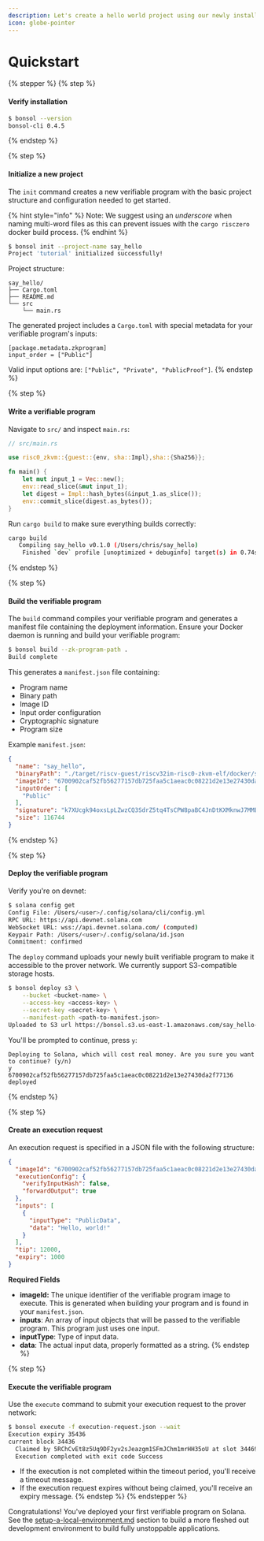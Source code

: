 ```yaml
---
description: Let's create a hello world project using our newly installed Bonsol CLI.
icon: globe-pointer
---
```


# Quickstart

{% stepper %}
{% step %}
#### Verify installation

```bash
$ bonsol --version
bonsol-cli 0.4.5
```
{% endstep %}

{% step %}
#### Initialize a new project

The `init` command creates a new verifiable program with the basic project structure and configuration needed to get started.

{% hint style="info" %}
Note: We suggest using an _underscore_ when naming multi-word files as this can prevent issues with the `cargo risczero` docker build process.
{% endhint %}

```bash
$ bonsol init --project-name say_hello
Project 'tutorial' initialized successfully!
```

Project structure:

```
say_hello/
├── Cargo.toml
├── README.md
└── src
    └── main.rs
```

The generated project includes a `Cargo.toml` with special metadata for your verifiable program's inputs:

```
[package.metadata.zkprogram]
input_order = ["Public"]
```

Valid input options are: `["Public", "Private", "PublicProof"]`.
{% endstep %}

{% step %}
#### Write a verifiable program

Navigate to `src/` and inspect `main.rs`:

```rust
// src/main.rs

use risc0_zkvm::{guest::{env, sha::Impl},sha::{Sha256}};

fn main() {
    let mut input_1 = Vec::new();
    env::read_slice(&mut input_1);
    let digest = Impl::hash_bytes(&input_1.as_slice());
    env::commit_slice(digest.as_bytes());
}
```

Run `cargo build` to make sure everything builds correctly:

```bash
cargo build
   Compiling say_hello v0.1.0 (/Users/chris/say_hello)
    Finished `dev` profile [unoptimized + debuginfo] target(s) in 0.74s
```
{% endstep %}

{% step %}
#### Build the verifiable program

The `build` command compiles your verifiable program and generates a manifest file containing the deployment information. Ensure your Docker daemon is running and build your verifiable program:

```bash
$ bonsol build --zk-program-path .
Build complete
```

This generates a `manifest.json` file containing:

* Program name
* Binary path
* Image ID
* Input order configuration
* Cryptographic signature
* Program size

Example `manifest.json`:

```json
{
  "name": "say_hello",
  "binaryPath": "./target/riscv-guest/riscv32im-risc0-zkvm-elf/docker/say_hello/say_hello",
  "imageId": "6700902caf52fb56277157db725faa5c1aeac0c08221d2e13e27430da2f77136",
  "inputOrder": [
    "Public"
  ],
  "signature": "k7XUcgk94oxsLpLZwzCQ3SdrZ5tq4TsCPW8paBC4JnDtKXMknwJ7MMENXs5ijFL2wDKAzFLrvFKGZCpFMPmRfo9",
  "size": 116744
}
```
{% endstep %}

{% step %}
#### Deploy the verifiable program

Verify you're on devnet:

```bash
$ solana config get
Config File: /Users/<user>/.config/solana/cli/config.yml
RPC URL: https://api.devnet.solana.com
WebSocket URL: wss://api.devnet.solana.com/ (computed)
Keypair Path: /Users/<user>/.config/solana/id.json
Commitment: confirmed
```

The `deploy` command uploads your newly built verifiable program to make it accessible to the prover network. We currently support S3-compatible storage hosts.

```bash
$ bonsol deploy s3 \
    --bucket <bucket-name> \
    --access-key <access-key> \
    --secret-key <secret-key> \
    --manifest-path <path-to-manifest.json>
Uploaded to S3 url https://bonsol.s3.us-east-1.amazonaws.com/say_hello-6700902caf52fb56277157db725faa5c1aeac0c08221d2e13e27430da2f77136
```

You'll be prompted to continue, press `y`:

```
Deploying to Solana, which will cost real money. Are you sure you want to continue? (y/n)
y
6700902caf52fb56277157db725faa5c1aeac0c08221d2e13e27430da2f77136 deployed
```
{% endstep %}

{% step %}
#### Create an execution request

An execution request is specified in a JSON file with the following structure:

```json
{
  "imageId": "6700902caf52fb56277157db725faa5c1aeac0c08221d2e13e27430da2f77136",
  "executionConfig": {
    "verifyInputHash": false,
    "forwardOutput": true
  },
  "inputs": [
    {
      "inputType": "PublicData",
      "data": "Hello, world!"
    }
  ],
  "tip": 12000,
  "expiry": 1000
}
```

**Required Fields**

* **imageId:** The unique identifier of the verifiable program image to execute. This is generated when building your program and is found in your `manifest.json`.
* **inputs**: An array of input objects that will be passed to the verifiable program. This program just uses one input.
* **inputType**: Type of input data.
* **data**: The actual input data, properly formatted as a string.
{% endstep %}

{% step %}
#### Execute the verifiable program

Use the `execute` command to submit your execution request to the prover network:

```bash
$ bonsol execute -f execution-request.json --wait
Execution expiry 35436
current block 34436
  Claimed by 5RChCvEt8z5Uq9DF2yv2sJeazgm1SFmJChm1mrHH35oU at slot 34469, committed 17718
  Execution completed with exit code Success
```

* If the execution is not completed within the timeout period, you'll receive a timeout message.
* If the execution request expires without being claimed, you'll receive an expiry message.
{% endstep %}
{% endstepper %}

Congratulations! You've deployed your first verifiable program on Solana. See the [setup-a-local-environment.md](../developers/setup-a-local-environment.md "mention") section to build a more fleshed out development environment to build fully unstoppable applications.
